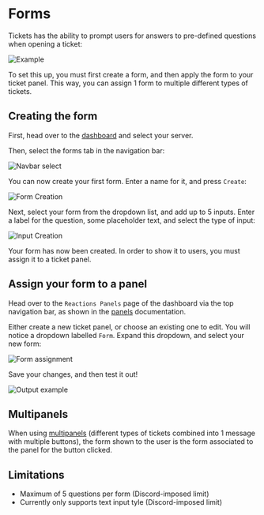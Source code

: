 # Forms
Tickets has the ability to prompt users for answers to pre-defined questions when opening a ticket:

![Example](/img/forms/example.webp)

To set this up, you must first create a form, and then apply the form to your ticket panel. This way, you can assign 1 form to multiple different types of tickets.

## Creating the form
First, head over to the [dashboard](https://panel.ticketsbot.net) and select your server.

Then, select the forms tab in the navigation bar:

![Navbar select](/img/forms/forms_navbar.webp)

You can now create your first form. Enter a name for it, and press `Create`:

![Form Creation](/img/forms/create.webp)

Next, select your form from the dropdown list, and add up to 5 inputs. Enter a label for the question, some placeholder text, and select the type of input:

![Input Creation](/img/forms/inputs.webp)

Your form has now been created. In order to show it to users, you must assign it to a ticket panel.

## Assign your form to a panel
Head over to the `Reactions Panels` page of the dashboard via the top navigation bar, as shown in the [panels](/setup/panels) documentation.

Either create a new ticket panel, or choose an existing one to edit. You will notice a dropdown labelled `Form`. Expand this dropdown, and select your new form:

![Form assignment](/img/forms/assignment.webp)

Save your changes, and then test it out!

![Output example](/img/forms/output.webp)

## Multipanels
When using [multipanels](/features/multipanels) (different types of tickets combined into 1 message with multiple buttons), the form shown to the user is the form associated to the panel for the button clicked.

## Limitations
- Maximum of 5 questions per form (Discord-imposed limit)
- Currently only supports text input tyle (Discord-imposed limit)
